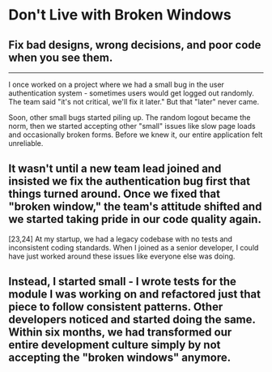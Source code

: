 # Don't Live with Broken Windows
## Fix bad designs, wrong decisions, and poor code when you see them.

---
I once worked on a project where we had a small bug in the user authentication system - sometimes users would get logged out randomly. The team said "it's not critical, we'll fix it later." But that "later" never came. 

Soon, other small bugs started piling up. The random logout became the norm, then we started accepting other "small" issues like slow page loads and occasionally broken forms. Before we knew it, our entire application felt unreliable.

It wasn't until a new team lead joined and insisted we fix the authentication bug first that things turned around. Once we fixed that "broken window," the team's attitude shifted and we started taking pride in our code quality again.
---
[23,24]
At my startup, we had a legacy codebase with no tests and inconsistent coding standards. When I joined as a senior developer, I could have just worked around these issues like everyone else was doing.

Instead, I started small - I wrote tests for the module I was working on and refactored just that piece to follow consistent patterns. Other developers noticed and started doing the same. Within six months, we had transformed our entire development culture simply by not accepting the "broken windows" anymore.
---